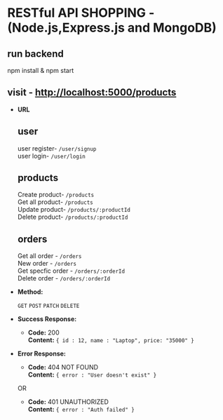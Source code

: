 # RESTful API SHOPPING - (Node.js,Express.js and MongoDB)
## run backend
npm install & npm start
## visit - <http://localhost:5000/products>
* **URL**

  ## user
  user register- `/user/signup`<br />
  user login- `/user/login`<br />
  
  ## products
  Create product- `/products`<br />
  Get all product- `/products`<br />
  Update product- `/products/:productId`<br />
  Delete product- `/products/:productId`<br />

  ## orders
  Get all order - `/orders`<br />
  New order - `/orders`<br />
  Get specfic order - `/orders/:orderId`<br />
  Delete order - `/orders/:orderId`<br />
  

* **Method:**

  `GET`
  `POST`
   `PATCH`
   `DELETE`

* **Success Response:**

  * **Code:** 200 <br />
    **Content:** `{ id : 12, name : "Laptop", price: "35000" }`
 
* **Error Response:**

  * **Code:** 404 NOT FOUND <br />
    **Content:** `{ error : "User doesn't exist" }`

  OR

  * **Code:** 401 UNAUTHORIZED <br />
    **Content:** `{ error : "Auth failed" }`


